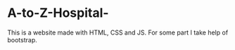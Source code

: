 # A-to-Z-Hospital-
This is a website made with HTML, CSS and JS. 
For some part I take help of bootstrap. 
